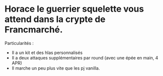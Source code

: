 # Horace le guerrier squelette vous attend dans la crypte de Francmarché.

Particularités :
- Il a un kit et des hlas personnalisés
- Il a deux attaques supplémentaires par round (avec une épée en main, 4 APR)
- Il marche un peu plus vite que les pj vanilla.
